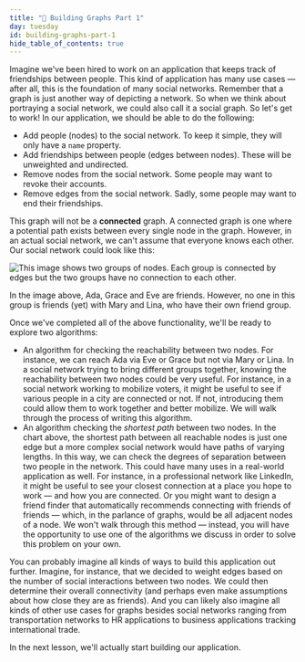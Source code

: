 ```yaml
---
title: "📓 Building Graphs Part 1"
day: tuesday
id: building-graphs-part-1
hide_table_of_contents: true
---
```


Imagine we've been hired to work on an application that keeps track of friendships between people. This kind of application has many use cases — after all, this is the foundation of many social networks. Remember that a graph is just another way of depicting a network. So when we think about portraying a social network, we could also call it a social graph. So let's get to work! In our application, we should be able to do the following:

* Add people (nodes) to the social network. To keep it simple, they will only have a `name` property.
* Add friendships between people (edges between nodes). These will be unweighted and undirected.
* Remove nodes from the social network. Some people may want to revoke their accounts.
* Remove edges from the social network. Sadly, some people may want to end their friendships.

This graph will not be a **connected** graph. A connected graph is one where a potential path exists between every single node in the graph. However, in an actual social network, we can't assume that everyone knows each other. Our social network could look like this:

![This image shows two groups of nodes. Each group is connected by edges but the two groups have no connection to each other.](https://learnhowtoprogram.s3.us-west-2.amazonaws.com/computer-science-curriculum-2020/unconnected_graph.png)

In the image above, Ada, Grace and Eve are friends. However, no one in this group is friends (yet) with Mary and Lina, who have their own friend group.

Once we've completed all of the above functionality, we'll be ready to explore two algorithms:

* An algorithm for checking the reachability between two nodes. For instance, we can reach Ada via Eve or Grace but not via Mary or Lina. In a social network trying to bring different groups together, knowing the reachability between two nodes could be very useful. For instance, in a social network working to mobilize voters, it might be useful to see if various people in a city are connected or not. If not, introducing them could allow them to work together and better mobilize. We will walk through the process of writing this algorithm.
* An algorithm checking the _shortest path_ between two nodes. In the chart above, the shortest path between all reachable nodes is just one edge but a more complex social network would have paths of varying lengths. In this way, we can check the degrees of separation between two people in the network. This could have many uses in a real-world application as well. For instance, in a professional network like LinkedIn, it might be useful to see your closest connection at a place you hope to work — and how you are connected. Or you might want to design a friend finder that automatically recommends connecting with friends of friends — which, in the parlance of graphs, would be all adjacent nodes of a node. We won't walk through this method — instead, you will have the opportunity to use one of the algorithms we discuss in order to solve this problem on your own.

You can probably imagine all kinds of ways to build this application out further. Imagine, for instance, that we decided to weight edges based on the number of social interactions between two nodes. We could then determine their overall connectivity (and perhaps even make assumptions about how close they are as friends). And you can likely also imagine all kinds of other use cases for graphs besides social networks ranging from transportation networks to HR applications to business applications tracking international trade.

In the next lesson, we'll actually start building our application.
